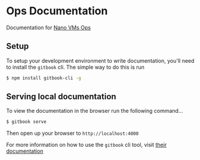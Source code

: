 # Ops Documentation
Documentation for [Nano VMs Ops](https://github.com/nanovms/ops)

## Setup
To setup your development environment to write documentation, you'll need to
install the `gitbook` cli. The simple way to do this is run 

```sh
$ npm install gitbook-cli -g
```

## Serving local documentation
To view the documentation in the browser run the following command...

```sh
$ gitbook serve
```

Then open up your browser to `http://localhost:4000`

For more information on how to use the `gitbook` cli tool, visit [their
documentation](https://toolchain.gitbook.com/)
